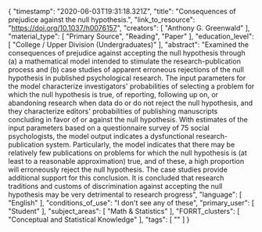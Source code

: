 {
    "timestamp": "2020-06-03T19:31:18.321Z",
    "title": "Consequences of prejudice against the null hypothesis.",
    "link_to_resource": "https://doi.org/10.1037/h0076157",
    "creators": [
        "Anthony G. Greenwald"
    ],
    "material_type": [
        "Primary Source",
        "Reading",
        "Paper"
    ],
    "education_level": [
        "College / Upper Division (Undergraduates)"
    ],
    "abstract": "Examined the consequences of prejudice against accepting the null hypothesis through (a) a mathematical model intended to stimulate the research-publication process and (b) case studies of apparent erroneous rejections of the null hypothesis in published psychological research. The input parameters for the model characterize investigators' probabilities of selecting a problem for which the null hypothesis is true, of reporting, following up on, or abandoning research when data do or do not reject the null hypothesis, and they characterize editors' probabilities of publishing manuscripts concluding in favor of or against the null hypothesis. With estimates of the input parameters based on a questionnaire survey of 75 social psychologists, the model output indicates a dysfunctional research-publication system. Particularly, the model indicates that there may be relatively few publications on problems for which the null hypothesis is (at least to a reasonable approximation) true, and of these, a high proportion will erroneously reject the null hypothesis. The case studies provide additional support for this conclusion. It is concluded that research traditions and customs of discrimination against accepting the null hypothesis may be very detrimental to research progress",
    "language": [
        "English"
    ],
    "conditions_of_use": "I don't see any of these",
    "primary_user": [
        "Student"
    ],
    "subject_areas": [
        "Math & Statistics"
    ],
    "FORRT_clusters": [
        "Conceptual and Statistical Knowledge"
    ],
    "tags": [
        ""
    ]
}